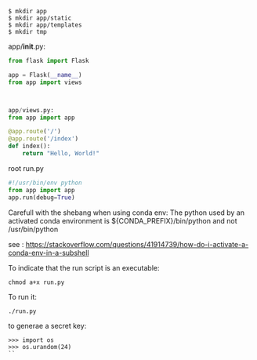 ```
$ mkdir app
$ mkdir app/static
$ mkdir app/templates
$ mkdir tmp
```


app/__init__.py:
```python
from flask import Flask

app = Flask(__name__)
from app import views



app/views.py:
from app import app

@app.route('/')
@app.route('/index')
def index():
    return "Hello, World!"
```


root run.py
```python
#!/usr/bin/env python
from app import app
app.run(debug=True)
```

Carefull with the shebang when using conda env:
The python used by an activated conda environment is ${CONDA_PREFIX}/bin/python and not /usr/bin/python

see : <https://stackoverflow.com/questions/41914739/how-do-i-activate-a-conda-env-in-a-subshell>


To indicate that the run script is an executable:
```
chmod a+x run.py
```

To run it:
```
./run.py
```


to generae a secret key:
```
>>> import os
>>> os.urandom(24)
``


